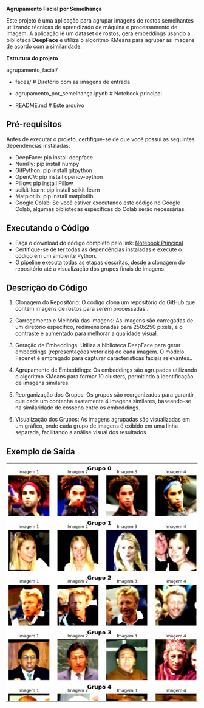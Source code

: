 **Agrupamento Facial por Semelhança**

Este projeto é uma aplicação para agrupar imagens de rostos semelhantes utilizando técnicas de aprendizado de máquina e processamento de imagem. A aplicação lê um dataset de rostos, gera embeddings usando a 
biblioteca **DeepFace** e utiliza o algoritmo KMeans para agrupar as imagens de acordo com a similaridade.

**Estrutura do projeto**

agrupamento_facial/

- faces/                    # Diretório com as imagens de entrada

- agrupamento_por_semelhança.ipynb    # Notebook principal

- README.md                # Este arquivo

## Pré-requisitos

Antes de executar o projeto, certifique-se de que você possui as seguintes dependências instaladas:

- DeepFace: pip install deepface
- NumPy: pip install numpy
- GitPython: pip install gitpython
- OpenCV: pip install opencv-python
- Pillow: pip install Pillow
- scikit-learn: pip install scikit-learn
- Matplotlib: pip install matplotlib
- Google Colab: Se você estiver executando este código no Google Colab, algumas bibliotecas específicas do Colab serão necessárias.

## Executando o Código   
- Faça o download do código completo pelo link: [Notebook Principal](https://github.com/Camillabgarcia/agrupamento_facial/blob/main/agrupamento_por_semelhan%C3%A7a.ipynb)
- Certifique-se de ter todas as dependências instaladas e execute o código em um ambiente Python.
- O pipeline executa todas as etapas descritas, desde a clonagem do repositório até a visualização dos grupos finais de imagens.

## Descrição do Código

1. Clonagem do Repositório: O código clona um repositório do GitHub que contém imagens de rostos para serem processadas..

2. Carregamento e Melhoria das Imagens: As imagens são carregadas de um diretório específico, redimensionadas para 250x250 pixels, e o contraste é aumentado para melhorar a qualidade visual.

3. Geração de Embeddings: Utiliza a biblioteca DeepFace para gerar embeddings (representações vetoriais) de cada imagem. O modelo Facenet é empregado para capturar características faciais relevantes..

4. Agrupamento de Embeddings: Os embeddings são agrupados utilizando o algoritmo KMeans para formar 10 clusters, permitindo a identificação de imagens similares.

5. Reorganização dos Grupos: Os grupos são reorganizados para garantir que cada um contenha exatamente 4 imagens similares, baseando-se na similaridade de cosseno entre os embeddings. 

6. Visualização dos Grupos: As imagens agrupadas são visualizadas em um gráfico, onde cada grupo de imagens é exibido em uma linha separada, facilitando a análise visual dos resultados

## Exemplo de Saída
   
![Sáida](https://github.com/Camillabgarcia/agrupamento_facial/blob/main/Resultado.jpg?raw=true)
